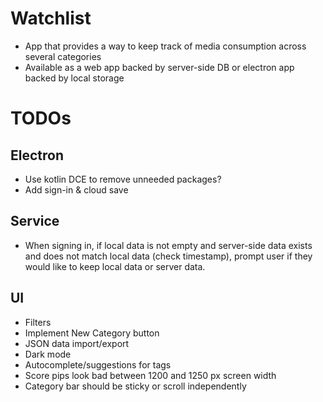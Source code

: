 # Watchlist

* App that provides a way to keep track of media consumption across several categories
* Available as a web app backed by server-side DB or electron app backed by local storage

# TODOs

## Electron

* Use kotlin DCE to remove unneeded packages?
* Add sign-in & cloud save

## Service

* When signing in, if local data is not empty and server-side data exists and does not match local data (check 
timestamp), prompt user if they would like to keep local data or server data.

## UI

* Filters
* Implement New Category button
* JSON data import/export
* Dark mode
* Autocomplete/suggestions for tags
* Score pips look bad between 1200 and 1250 px screen width
* Category bar should be sticky or scroll independently
